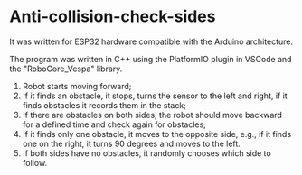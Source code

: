 # Anti-collision-check-sides

It was written for ESP32 hardware compatible with the Arduino architecture.

The program was written in C++ using the PlatformIO plugin in VSCode and the "RoboCore_Vespa" library.

1) Robot starts moving forward;
2) If it finds an obstacle, it stops, turns the sensor to the left and right, if it finds obstacles it records them in the stack;
3) If there are obstacles on both sides, the robot should move backward for a defined time and check again for obstacles;
4) If it finds only one obstacle, it moves to the opposite side, e.g., if it finds one on the right, it turns 90 degrees and moves to the left.
5) If both sides have no obstacles, it randomly chooses which side to follow.